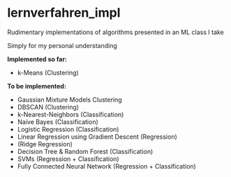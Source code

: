 # lernverfahren_impl
Rudimentary implementations of algorithms presented in an ML class I take

Simply for my personal understanding

**Implemented so far:**
- k-Means (Clustering)

**To be implemented:**
- Gaussian Mixture Models Clustering
- DBSCAN (Clustering)
- k-Nearest-Neighbors (Classification)
- Naive Bayes (Classification)
- Logistic Regression (Classification)
- Linear Regression using Gradient Descent (Regression)
- (Ridge Regression)
- Decision Tree & Random Forest (Classification)
- SVMs (Regression + Classification)
- Fully Connected Neural Network (Regression + Classification)
